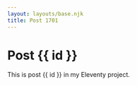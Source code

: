 ```yaml
---
layout: layouts/base.njk
title: Post 1701
---
```


# Post {{ id }}

This is post {{ id }} in my Eleventy project.
